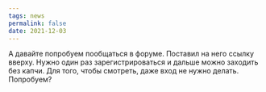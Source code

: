 ```yaml
---
tags: news
permalink: false
date: 2021-12-03
---
```

А давайте попробуем пообщаться в форуме. Поставил на него ссылку вверху. Нужно один раз зарегистрироваться и дальше можно заходить без капчи. Для того, чтобы смотреть, даже вход не нужно делать. Попробуем?
